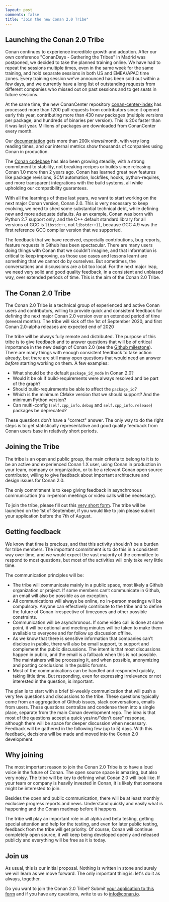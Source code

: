 ```yaml
---
layout: post 
comments: false 
title: "Join the new Conan 2.0 Tribe"
---
```


## Launching the Conan 2.0 Tribe

Conan continues to experience incredible growth and adoption. After our own conference "ConanDays - Gathering the Tribes" in Madrid was postponed, we decided to take the planned training online. We have had to repeat the sessions multiple times, even in the same week for the same training, and hold separate  sessions in both US and EMEA/APAC time zones. Every training session we’ve announced has been sold out within a few days, and we currently have a long list of outstanding requests from different companies who missed out on past sessions and to get seats in future sessions.

<p class="centered">
    <a href="https://docs.google.com/forms/d/e/1FAIpQLScJSLSpWQhvipRLBNOazFv8CBpwtjaJ7S5gCrbMcDUzXb2amg/viewform?usp=sf_link"
        <img src="{{ site.url }}/assets/post_images/2020-07-28/Conan2.0Tribe.png" align="center" alt="Join the Conan 2.0 Tribe"/>
    </a>
</p>

At the same time, the new ConanCenter repository [conan-center-index](https://github.com/conan-io/conan-center-index) has processed more than 1200 pull requests from contributors since it opened early this year, contributing more than 430 new packages (multiple versions per package, and hundreds of binaries per version). This is 20x faster than it was last year. Millions of packages are downloaded from ConanCenter every month. 

Our [documentation](https://docs.conan.io/en/latest/) gets more than 200k views/month, with very long reading times, and our internal metrics show thousands of companies using Conan in production.

The [Conan codebase](https://github.com/conan-io/conan) has also been growing steadily, with a strong commitment to stability, not breaking recipes or builds since releasing Conan 1.0 more than 2 years ago. Conan has learned great new features like package revisions, SCM automation, lockfiles, hooks, python-requires, and more transparent integrations with the build systems, all while upholding our compatibility guarantees.

With all the learnings of these last years, we want to start working on the next major Conan version, Conan 2.0. This is very necessary to keep evolving, we need to shed some substantial technical debt, while defining new and more adequate defaults. As an example, Conan was born with Python 2.7 support only, and the C++ default standard library for all versions of GCC is ``libstdc++``, not ``libstdc++11``, because GCC 4.9 was the first reference GCC compiler version that we supported.

The feedback that we have received, especially contributions, bug reports, feature requests in Github has been spectacular. There are many users doing things with Conan that we couldn’t imagine, and that information is critical to keep improving, as those use cases and lessons learnt are something that we cannot do by ourselves. But sometimes, the conversations and discussions are a bit too local. For the next major leap, we need very solid and good quality feedback, in a consistent and unbiased way, over extended periods of time. This is the aim of the Conan 2.0 Tribe.


## The Conan 2.0 Tribe

The Conan 2.0 Tribe is a technical group of experienced and active Conan users and contributors, willing to provide quick and consistent feedback for defining the next major Conan 2.0 version over an extended period of time (several months). The tribe will kick off the 1st of September 2020, and first Conan 2.0-alpha releases are expected end of 2020

The tribe will be always fully remote and distributed. The purpose of this tribe is to give feedback and to answer questions that will be of critical importance in the new design of Conan 2.0 (see the [Github milestone](https://github.com/conan-io/conan/milestone/59)). There are many things with enough consistent feedback to take action already, but there are still many open questions that would need an answer *before* starting working on them. A few examples:

- What should be the default ``package_id_mode`` in Conan 2.0?
- Would it be ok if build-requirements were always resolved and be part of the graph?
- Should build-requirements be able to affect the ``package_id``?
- Which is the minimum CMake version that we should support? And the minimum Python version?
- Can multi-config (``self.cpp_info.debug`` and ``self.cpp_info.release``) packages be deprecated?

These questions don’t have a "correct" answer. The only way to do the right steps is to get statistically representative and good quality feedback from Conan users base in relatively short periods.


## Joining the Tribe

The tribe is an open and public group, the main criteria to belong to it is to be an active and experienced Conan 1.X user, using Conan in production in your team, company or organization, or to be a relevant Conan open source contributor, willing to give feedback about important architecture and design issues for Conan 2.0.

The only commitment is to keep giving feedback in asynchronous communication (no in-person meetings or video calls will be necessary).

To join the tribe, please fill out this [very short form](https://docs.google.com/forms/d/e/1FAIpQLScJSLSpWQhvipRLBNOazFv8CBpwtjaJ7S5gCrbMcDUzXb2amg/viewform?usp=sf_link). The tribe will be launched on the 1st of September, if you would like to join please submit your application before the 7th of August.


## Getting feedback

We know that time is precious, and that this activity shouldn’t be a burden for tribe members. The important commitment is to do this in a consistent way over time, and we would expect the vast majority of the committee to respond to most questions, but most of the activities will only take very little time. 

The communication principles will be:

- The tribe will communicate mainly in a public space, most likely a Github organization or project. If some members can’t communicate in Github, an email will also be possible as an exception.
- All communications will always be online, no in-person meetings will be compulsory. Anyone can effectively contribute to the tribe and to define the future of Conan irrespective of timezones and other possible constraints.
- Communication will be asynchronous. If some video call is done at some point, it will be optional and meeting minutes will be taken to make them available to everyone and for follow up discussion offline.
- As we know that there is sensitive information that companies can’t disclose in public, there will also be email support, to support and complement the public discussions. The intent is that most discussions happen in public, and the email is a fallback when this is not possible. The maintainers will be processing it, and when possible, anonymizing and posting conclusions in the public forums.
- Most of the communications can be handled and responded quickly, taking little time. But responding, even for expressing irrelevance or not interested in the question, is important.

The plan is to start with a brief bi-weekly communication that will push a very few questions and discussions to the tribe. These questions typically come from an aggregation of Github issues, slack conversations, emails from users. These questions centralize and condense them into a single place, separate from the main Conan development repo. The idea is that most of the questions accept a quick yes/no/"don’t care" response, although there will be space for deeper discussion when necessary. Feedback will be gathered in the following few (up to 5) days. With this feedback, decisions will be made and moved into the Conan 2.0 development.


## Why joining

The most important reason to join the Conan 2.0 Tribe is to have a loud voice in the future of Conan. The open source space is amazing, but also very noisy. The tribe will be key to defining what Conan 2.0 will look like. If your team or company is heavily invested in Conan, it is likely that someone might be interested to join.

Besides the open and public communication, there will be at least monthly exclusive progress reports and news. Understand quickly and easily what is happening and the Conan roadmap before it happens.

The tribe will play an important role in all alpha and beta testing, getting special attention and help for the testing, and even for later public testing, feedback from the tribe will get priority. Of course, Conan will continue completely open source, it will keep being developed openly and released publicly and everything will be free as it is today.


## Join us

As usual, this is our initial proposal. Nothing is written in stone and surely we will learn as we move forward. The only important thing is: let's do it as always, together.

Do you want to join the Conan 2.0 Tribe? Submit [your application to this form](https://docs.google.com/forms/d/e/1FAIpQLScJSLSpWQhvipRLBNOazFv8CBpwtjaJ7S5gCrbMcDUzXb2amg/viewform?usp=sf_link) and if you have any questions, write to us to [info@conan.io](mailto:info@conan.io).
